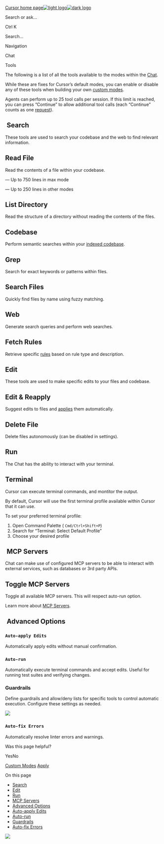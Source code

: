 [Cursor home page![light logo](https://mintlify.s3.us-west-1.amazonaws.com/cursor/images/logo/app-logo.svg)![dark logo](https://mintlify.s3.us-west-1.amazonaws.com/cursor/images/logo/app-logo.svg)](https://docs.cursor.com/)

Search or ask...

Ctrl K

Search...

Navigation

Chat

Tools

The following is a list of all the tools available to the modes within the [Chat](https://docs.cursor.com/chat/overview).

While these are fixes for Cursor’s default modes, you can enable or disable any of these tools when building your own [custom modes](https://docs.cursor.com/chat/custom-modes).

Agents can perform up to 25 tool calls per session. If this limit is reached, you can press “Continue” to allow additional tool calls (each “Continue” counts as one [request](https://docs.cursor.com/account/plans-and-usage)).

## [​](https://docs.cursor.com/chat/tools\#search)  Search

These tools are used to search your codebase and the web to find relevant information.

## Read File

Read the contents of a file within your codebase.

— Up to 750 lines in max mode

— Up to 250 lines in other modes

## List Directory

Read the structure of a directory without reading the contents of the files.

## Codebase

Perform semantic searches within your [indexed codebase](https://docs.cursor.com/context/codebase-indexing).

## Grep

Search for exact keywords or patterns within files.

## Search Files

Quickly find files by name using fuzzy matching.

## Web

Generate search queries and perform web searches.

## Fetch Rules

Retrieve specific [rules](https://docs.cursor.com/context/rules) based on rule type and description.

## [​](https://docs.cursor.com/chat/tools\#edit)  Edit

These tools are used to make specific edits to your files and codebase.

## Edit & Reapply

Suggest edits to files and [applies](https://docs.cursor.com/chat/apply) them automatically.

## Delete File

Delete files autonomously (can be disabled in settings).

## [​](https://docs.cursor.com/chat/tools\#run)  Run

The Chat has the ability to interact with your terminal.

## Terminal

Cursor can execute terminal commands, and montitor the output.

By default, Cursor will use the first terminal profile available within Cursor that it can use.

To set your preferred terminal profile:

1. Open Command Palette ( `Cmd/Ctrl+Shift+P`)
2. Search for “Terminal: Select Default Profile”
3. Choose your desired profile

## [​](https://docs.cursor.com/chat/tools\#mcp-servers)  MCP Servers

Chat can make use of configured MCP servers to be able to interact with external services, such as databases or 3rd party APIs.

## Toggle MCP Servers

Toggle all available MCP servers. This will respect auto-run option.

Learn more about [MCP Servers](https://docs.cursor.com/context/model-context-protocol).

## [​](https://docs.cursor.com/chat/tools\#advanced-options)  Advanced Options

### [​](https://docs.cursor.com/chat/tools\#auto-apply-edits)  `Auto-apply Edits`

Automatically apply edits without manual confirmation.

### [​](https://docs.cursor.com/chat/tools\#auto-run)  `Auto-run`

Automatically execute terminal commands and accept edits. Useful for running test suites and verifying changes.

### [​](https://docs.cursor.com/chat/tools\#guardrails)  Guardrails

Define guardrails and allow/deny lists for specific tools to control automatic execution. Configure these settings as needed.

![](https://mintlify.s3.us-west-1.amazonaws.com/cursor/images/agent/yolo-settings.png)

### [​](https://docs.cursor.com/chat/tools\#auto-fix-errors)  `Auto-fix Errors`

Automatically resolve linter errors and warnings.

Was this page helpful?

YesNo

[Custom Modes](https://docs.cursor.com/chat/custom-modes) [Apply](https://docs.cursor.com/chat/apply)

On this page

- [Search](https://docs.cursor.com/chat/tools#search)
- [Edit](https://docs.cursor.com/chat/tools#edit)
- [Run](https://docs.cursor.com/chat/tools#run)
- [MCP Servers](https://docs.cursor.com/chat/tools#mcp-servers)
- [Advanced Options](https://docs.cursor.com/chat/tools#advanced-options)
- [Auto-apply Edits](https://docs.cursor.com/chat/tools#auto-apply-edits)
- [Auto-run](https://docs.cursor.com/chat/tools#auto-run)
- [Guardrails](https://docs.cursor.com/chat/tools#guardrails)
- [Auto-fix Errors](https://docs.cursor.com/chat/tools#auto-fix-errors)

![](https://docs.cursor.com/chat/tools)